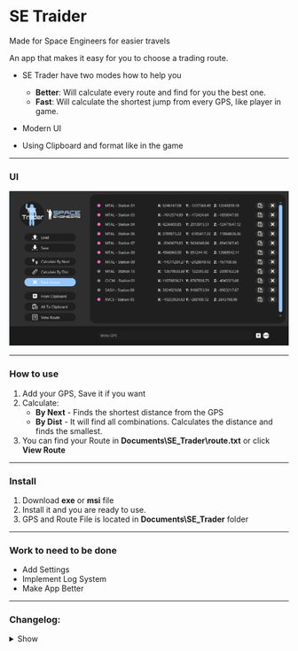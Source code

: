 # SE Traider

Made for Space Engineers for easier travels

An app that makes it easy for you to choose a trading route. 


* SE Trader have two modes how to help you
  - **Better**: Will calculate every route and find for you the best one.
  - **Fast**:   Will calculate the shortest jump from every GPS, like player in game.

* Modern UI
* Using Clipboard and format like in the game

---

### UI
![ver](src/main/resources/art/se_trader_1.1.4.png)

---
### How to use

1. Add your GPS, Save it if you want
2. Calculate:
   - **By Next** - Finds the shortest distance from the GPS
   - **By Dist** - It will find all combinations. Calculates the distance and finds the smallest.
3. You can find your Route in **Documents\SE_Trader\route.txt** or click **View Route**


---

### Install
1. Download **exe** or **msi** file
2. Install it and you are ready to use.
3. GPS and Route File is located in **Documents\SE_Trader** folder

---

### Work to need to be done

   - Add Settings
   - Implement Log System
   - Make App Better

---

### Changelog:
<details>    
<summary>Show</summary>

    - v0.0
      - Working load and save of GPS
      - Distance to other GPS
      - Closest GPS
      - Load GPS on startup
    - v1.0
      - Working finding shortest Route
         - By Distance
         - By Jump
      - Added option to go back to home
    - v1.1
      - Design OverHaul
      - Fixed threats run after cloasing application
      - Added new Icon
      - Added GPS autosave after cloasing application
    - v1.1.1
      - Improve Buttons design
      - Added Reworked Table
    - v1.1.2
      - Improve Texts of X,Y,Z Table
      - Added Remove Btn to table
      - Added Clipboard to Enter And Copy Button
      - Improve output from Calculate Entire route now outputing every 2 sec
      - Fixed Icon on header
      - Locked Resizing aplication
    - v1.1.3
      - Removed remove button
      - Fixed remove button on the items
      - Added Copy all to the clipboard
      - Improve position of buttons
      - Fixed bug with not able to clean list
      - Added automatic show of route after calculating route
      - Added enter button next to textfield
      - Changed backHome checkbox
      - Changed Enter button to From Clipboard
    - v1.1.4
      - Massive optimization in calculating      
      - Increase RAM to 4GB
      - Added Stop button
      - Fixed bug with not responding on calculate by dist
      - Fixed Calculate by Dist was returning wrong route
      - Improve design of wrong input from files
      - Change output timer to 0,5sec
      - Fixed bug not reseting min distance
      
       


</details>
